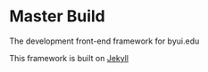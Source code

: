 Master Build
============

The development front-end framework for byui.edu

This framework is built on [Jekyll](http://jekyllrb.com/)
